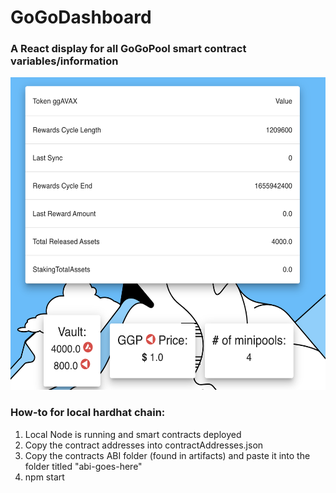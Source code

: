 # GoGoDashboard
### A React display for all GoGoPool smart contract variables/information
<img src="https://github.com/CarterBloop/GoGoDashboard/blob/main/Screenshot.png" height="500px"> </img>
### How-to for local hardhat chain:
1) Local Node is running and smart contracts deployed
2) Copy the contract addresses into contractAddresses.json
3) Copy the contracts ABI folder (found in artifacts) and paste it into the folder titled "abi-goes-here"
4) npm start
